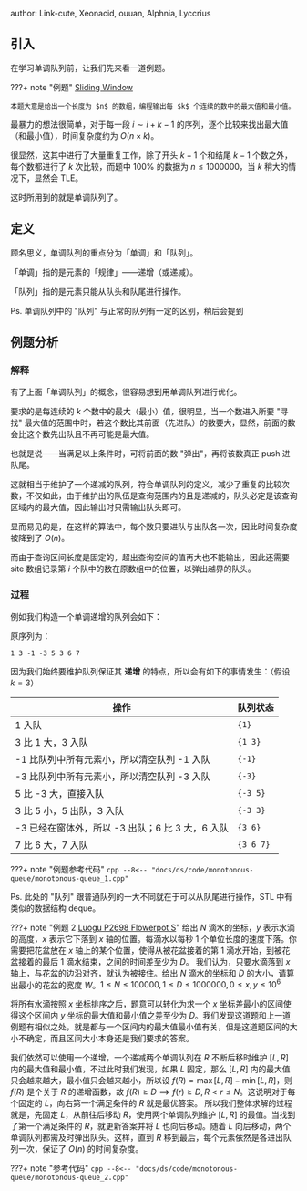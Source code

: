 author: Link-cute, Xeonacid, ouuan, Alphnia, Lyccrius

## 引入

在学习单调队列前，让我们先来看一道例题。

???+ note "例题"
    [Sliding Window](http://poj.org/problem?id=2823)
    
    本题大意是给出一个长度为 $n$ 的数组，编程输出每 $k$ 个连续的数中的最大值和最小值。

最暴力的想法很简单，对于每一段 $i \sim i+k-1$ 的序列，逐个比较来找出最大值（和最小值），时间复杂度约为 $O(n \times k)$。

很显然，这其中进行了大量重复工作，除了开头 $k-1$ 个和结尾 $k-1$ 个数之外，每个数都进行了 $k$ 次比较，而题中 $100\%$ 的数据为 $n \le 1000000$，当 $k$ 稍大的情况下，显然会 TLE。

这时所用到的就是单调队列了。

## 定义

顾名思义，单调队列的重点分为「单调」和「队列」。

「单调」指的是元素的「规律」——递增（或递减）。

「队列」指的是元素只能从队头和队尾进行操作。

Ps. 单调队列中的 "队列" 与正常的队列有一定的区别，稍后会提到

## 例题分析

### 解释

有了上面「单调队列」的概念，很容易想到用单调队列进行优化。

要求的是每连续的 $k$ 个数中的最大（最小）值，很明显，当一个数进入所要 "寻找" 最大值的范围中时，若这个数比其前面（先进队）的数要大，显然，前面的数会比这个数先出队且不再可能是最大值。

也就是说——当满足以上条件时，可将前面的数 "弹出"，再将该数真正 push 进队尾。

这就相当于维护了一个递减的队列，符合单调队列的定义，减少了重复的比较次数，不仅如此，由于维护出的队伍是查询范围内的且是递减的，队头必定是该查询区域内的最大值，因此输出时只需输出队头即可。

显而易见的是，在这样的算法中，每个数只要进队与出队各一次，因此时间复杂度被降到了 $O(n)$。

而由于查询区间长度是固定的，超出查询空间的值再大也不能输出，因此还需要 site 数组记录第 $i$ 个队中的数在原数组中的位置，以弹出越界的队头。

### 过程

例如我们构造一个单调递增的队列会如下：

原序列为：

```text
1 3 -1 -3 5 3 6 7
```

因为我们始终要维护队列保证其 **递增** 的特点，所以会有如下的事情发生：（假设 $k = 3$）

| 操作                              | 队列状态      |
| ------------------------------- | --------- |
| 1 入队                            | `{1}`     |
| 3 比 1 大，3 入队                    | `{1 3}`   |
| -1 比队列中所有元素小，所以清空队列 -1 入队       | `{-1}`    |
| -3 比队列中所有元素小，所以清空队列 -3 入队       | `{-3}`    |
| 5 比 -3 大，直接入队                   | `{-3 5}`  |
| 3 比 5 小，5 出队，3 入队               | `{-3 3}`  |
| -3 已经在窗体外，所以 -3 出队；6 比 3 大，6 入队 | `{3 6}`   |
| 7 比 6 大，7 入队                    | `{3 6 7}` |

???+ note "例题参考代码"
    ```cpp
    --8<-- "docs/ds/code/monotonous-queue/monotonous-queue_1.cpp"
    ```

Ps. 此处的 "队列" 跟普通队列的一大不同就在于可以从队尾进行操作，STL 中有类似的数据结构 deque。

???+ note "例题 2 [Luogu P2698 Flowerpot S](https://www.luogu.com.cn/problem/P2698)"
    给出 $N$ 滴水的坐标，$y$ 表示水滴的高度，$x$ 表示它下落到 $x$ 轴的位置。每滴水以每秒 1 个单位长度的速度下落。你需要把花盆放在 $x$ 轴上的某个位置，使得从被花盆接着的第 1 滴水开始，到被花盆接着的最后 1 滴水结束，之间的时间差至少为 $D$。
    我们认为，只要水滴落到 $x$ 轴上，与花盆的边沿对齐，就认为被接住。给出 $N$ 滴水的坐标和 $D$ 的大小，请算出最小的花盆的宽度 $W$。$1\leq N \leq 100000 , 1 \leq D \leq 1000000, 0 \leq x,y\leq 10^6$

将所有水滴按照 $x$ 坐标排序之后，题意可以转化为求一个 $x$ 坐标差最小的区间使得这个区间内 $y$ 坐标的最大值和最小值之差至少为 $D$。我们发现这道题和上一道例题有相似之处，就是都与一个区间内的最大值最小值有关，但是这道题区间的大小不确定，而且区间大小本身还是我们要求的答案。

我们依然可以使用一个递增，一个递减两个单调队列在 $R$ 不断后移时维护 $[L,R]$ 内的最大值和最小值，不过此时我们发现，如果 $L$ 固定，那么 $[L,R]$ 内的最大值只会越来越大，最小值只会越来越小，所以设 $f(R) = \max[L,R]-\min[L,R]$，则 $f(R)$ 是个关于 $R$ 的递增函数，故 $f(R)\geq D \implies f(r)\geq D,R\lt r \leq N$。这说明对于每个固定的 $L$，向右第一个满足条件的 $R$ 就是最优答案。
所以我们整体求解的过程就是，先固定 $L$，从前往后移动 $R$，使用两个单调队列维护 $[L,R]$ 的最值。当找到了第一个满足条件的 $R$，就更新答案并将 $L$ 也向后移动。随着 $L$ 向后移动，两个单调队列都需及时弹出队头。这样，直到 $R$ 移到最后，每个元素依然是各进出队列一次，保证了 $O(n)$ 的时间复杂度。

???+ note "参考代码"
    ```cpp
    --8<-- "docs/ds/code/monotonous-queue/monotonous-queue_2.cpp"
    ```
